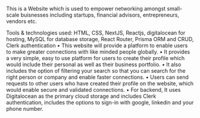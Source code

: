 This is a Website which is used to empower networking amongst small-scale buisnesses including startups, financial advisors, entrepreneurs, vendors etc.

Tools & technologies used: HTML, CSS, NextJS, Reactjs, digitalocean for hosting, MySQL for database storage, React Router, Prisma ORM and CRUD, Clerk authentication
• This website will provide a platform to enable users to make greater connections with like minded people globally.
• It provides a very simple, easy to use platform for users to create their profile which would include their personal as well as their business portfolio.
• It also includes the option of filtering your search so that you can search for the right person or company and enable faster connections.
• Users can send requests to other users who have created their profile on the website, which would enable secure and validated connections.
• For backend, It uses Digitalocean as the primary cloud storage and includes Clerk authentication, includes the options to sign-in with google, linkedin and your phone number. 
  
